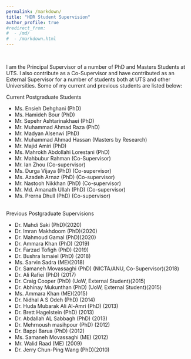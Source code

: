 ```yaml
---
permalink: /markdown/
title: "HDR Student Supervision"
author_profile: true
#redirect_from: 
#  - /md/
#  - /markdown.html
---
```



<br>

I am the Principal Supervisor of a number of PhD and Masters Students at UTS. I also contribute as a Co-Supervisor and have contributed as an External Supervisor for a number of students both at UTS and other Universities. Some of my current and previous students are listed below:
<br>
  
Current Postgraduate Students
<br>
<ul>  
 <li>Ms. Ensieh Dehghani (PhD)</li>
 <li>Ms. Hamideh Bour (PhD)</li>
<li>Mr. Sepehr Ashtarinakhaei (PhD)</li>
<li>Mr. Muhammad Ahmad Raza (PhD)</li>
<li>Mr. Madyan Alsenwi (PhD)</li>
<li>Mr. Muhammad Ahmad Hassan (Masters by Research)</li>
<li>Mr. Majid Amiri (PhD)</li>
<li>Ms. Mahrokh Abdollahi Lorestani (PhD)</li>
<li>Mr. Mahbubur Rahman (Co-Supervisor)</li> 
<li>Mr. Ian Zhou (Co-supervisor)</li>
<li>Ms. Durga Vijaya (PhD) (Co-supervisor)</li>
<li>Ms. Azadeh Arnaz (PhD) (Co-supervisor)</li> 
<li>Mr.  Nastooh Nikkhan (PhD) (Co-supervisor)</li>
<li>Mr. Md. Amanath Ullah (PhD) (Co-supervisor)</li>
<li>Ms.  Prerna Dhull (PhD) (Co-supervisor)</li>
  </ul>
<br> 
Previous Postgraduate Supervisions
<br>
 
 <ul>
   
<li>Dr. Mahdi Saki (PhD)(2020)</li>
<li>Dr. Imran Makhdoom (PhD)(2020)</li>
<li>Dr. Mahmoud Gamal (PhD)(2020)</li>
<li>Dr. Ammara Khan (PhD) (2019)</li>
<li>Dr. Farzad Tofigh (PhD) (2019)</li>
<li>Dr. Bushra Ismaiel (PhD) (2018)</li>
<li>Ms. Sarvin Sadra (ME)(2018)</li>
<li>Dr. Samaneh Movassaghi (PhD) (NICTA/ANU, Co-Supervisor)(2018)</li>
<li>Dr. Ali Rafiei (PhD) (2017)</li>
<li>Dr. Craig Cooper (PhD) (UoW, External Student)(2015)</li>
<li>Dr. Abhinay Mukunthan (PhD) (UoW, External Student)(2015)</li>
<li>Ms. Ammara Khan (ME)(2015)</li>
<li>Dr. Nidhal A S Odeh (PhD) (2014)</li>
<li>Dr. Huda Mubarak Ali Al-Amri (PhD) (2013)</li>
<li>Dr. Brett Hagelstein (PhD) (2013)</li>
<li>Dr. Abdallah AL Sabbagh (PhD) (2013)</li>
<li>Dr. Mehrnoush masihpour (PhD) (2012)</li>
<li>Dr. Bappi Barua (PhD) (2012)</li>
<li>Ms. Samaneh Movassaghi (ME) (2012)</li>
<li>Mr. Walid Raad (ME) (2009)</li>
<li>Dr. Jerry Chun-Ping Wang (PhD)(2010)</li>
  </ul>
